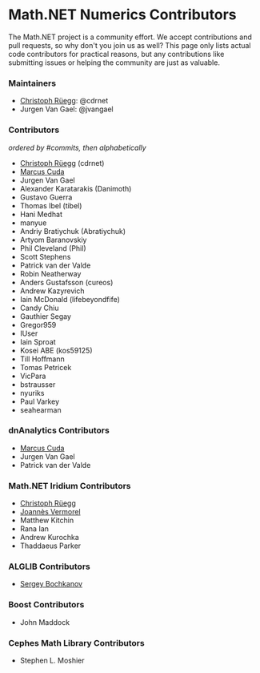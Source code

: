Math.NET Numerics Contributors
==============================

The Math.NET project is a community effort. We accept contributions and pull requests, so why don't you join us as well? This page only lists actual code contributors for practical reasons, but any contributions like submitting issues or helping the community are just as valuable. 

### Maintainers

- [Christoph Rüegg](http://christoph.ruegg.name/): @cdrnet
- Jurgen Van Gael: @jvangael

### Contributors

*ordered by #commits, then alphabetically*

- [Christoph Rüegg](http://christoph.ruegg.name/) (cdrnet)
- [Marcus Cuda](http://marcuscuda.com/)
- Jurgen Van Gael
- Alexander Karatarakis (Danimoth)
- Gustavo Guerra
- Thomas Ibel (tibel)
- Hani Medhat
- manyue
- Andriy Bratiychuk (Abratiychuk)
- Artyom Baranovskiy
- Phil Cleveland (Phil)
- Scott Stephens
- Patrick van der Valde
- Robin Neatherway
- Anders Gustafsson (cureos)
- Andrew Kazyrevich
- Iain McDonald (lifebeyondfife)
- Candy Chiu
- Gauthier Segay
- Gregor959
- IUser
- Iain Sproat
- Kosei ABE (kos59125)
- Till Hoffmann
- Tomas Petricek
- VicPara
- bstrausser
- nyuriks
- Paul Varkey
- seahearman

### dnAnalytics Contributors

- [Marcus Cuda](http://marcuscuda.com/)
- Jurgen Van Gael
- Patrick van der Valde

### Math.NET Iridium Contributors

- [Christoph Rüegg](http://christoph.ruegg.name/)
- [Joannès Vermorel](http://www.vermorel.com/)
- Matthew Kitchin
- Rana Ian
- Andrew Kurochka
- Thaddaeus Parker

### ALGLIB Contributors

- [Sergey Bochkanov](http://www.alglib.net/)

### Boost Contributors

- John Maddock

### Cephes Math Library Contributors

- Stephen L. Moshier
